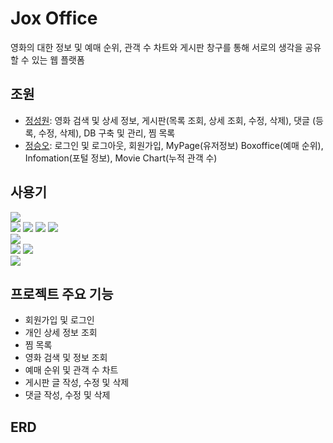 # Jox Office
영화의 대한 정보 및 예매 순위, 관객 수 차트와 게시판 창구를 통해 서로의 생각을 공유 할 수 있는 웹 플랫폼

## 조원
- [정성원](https://github.com/dyj02056): 영화 검색 및 상세 정보, 게시판(목록 조회, 상세 조회, 수정, 삭제), 댓글 (등록, 수정, 삭제), DB 구축 및 관리, 찜 목록
- [정승오](https://github.com/number6241): 로그인 및 로그아웃, 회원가입, MyPage(유저정보) Boxoffice(예매 순위), Infomation(포털 정보), Movie Chart(누적 관객 수)

## 사용기
<img src="https://img.shields.io/badge/java-007396?style=for-the-badge&logo=java&logoColor=white"> 
<br>

<img src="https://img.shields.io/badge/html5-E34F26?style=for-the-badge&logo=html5&logoColor=white"> 
<img src="https://img.shields.io/badge/css-1572B6?style=for-the-badge&logo=css3&logoColor=white"> 
<img src="https://img.shields.io/badge/javascript-F7DF1E?style=for-the-badge&logo=javascript&logoColor=black"> 
<img src="https://img.shields.io/badge/jquery-0769AD?style=for-the-badge&logo=jquery&logoColor=white">
<br>

<img src="https://img.shields.io/badge/oracle-F80000?style=for-the-badge&logo=oracle&logoColor=white"> 
<br>

<img src="https://img.shields.io/badge/spring-6DB33F?style=for-the-badge&logo=spring&logoColor=white">
<img src="https://img.shields.io/badge/apache tomcat-F8DC75?style=for-the-badge&logo=apachetomcat&logoColor=white">
<br>

<img src="https://img.shields.io/badge/github-181717?style=for-the-badge&logo=github&logoColor=white">
<br>

## 프로젝트 주요 기능
- 회원가입 및 로그인
- 개인 상세 정보 조회
- 찜 목록
- 영화 검색 및 정보 조회
- 예매 순위 및 관객 수 차트
- 게시판 글 작성, 수정 및 삭제
- 댓글 작성, 수정 및 삭제

## ERD
